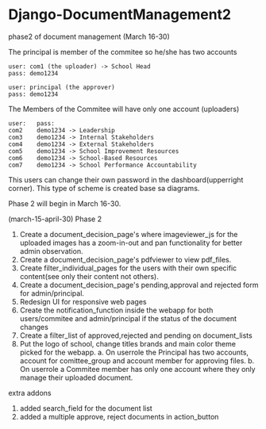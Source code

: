 # Django-DocumentManagement2
 phase2 of document management (March 16-30)

The principal is member of the commitee so he/she has two accounts
	
	user: com1 (the uploader) -> School Head
	pass: demo1234

	user: principal (the approver)
	pass: demo1234

The Members of the Commitee will have only one account (uploaders)

	user:	pass:
	com2	demo1234 -> Leadership
	com3	demo1234 -> Internal Stakeholders
	com4	demo1234 -> External Stakeholders
	com5	demo1234 -> School Improvement Resources
	com6	demo1234 -> School-Based Resources
	com7	demo1234 -> School Performance Accountability

This users can change their own password in the dashboard(upperright corner).
This type of scheme is created base sa diagrams.


Phase 2 will begin in March 16-30.

(march-15-april-30) Phase 2
1. Create a document_decision_page's where imageviewer_js for the uploaded images has a
zoom-in-out and pan functionality for better admin observation.
2. Create a document_decision_page's pdfviewer to view pdf_files.
3. Create filter_individual_pages for the users with their own specific content(see only their content
not others).
4. Create a document_decision_page's pending,approval and rejected form for admin/principal.
5. Redesign UI for responsive web pages
6. Create the notification_function inside the webapp for both users/commitee and admin/principal
if the status of the document changes
7. Create a filter_list of approved,rejected and pending on document_lists
8. Put the logo of school, change titles brands and main color theme picked for the webapp.
a. On userrole the Principal has two accounts, account for comittee_group and account member
for approving files.
b. On userrole a Commitee member has only one account where they only manage their
uploaded document.

extra addons
1. added search_field for the document list
2. added a multiple approve, reject documents in action_button

